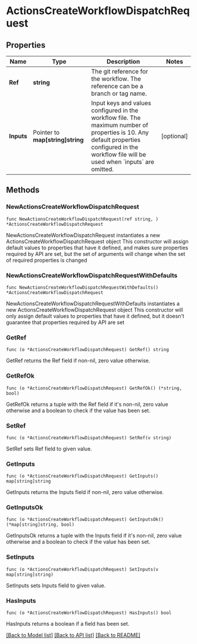 # ActionsCreateWorkflowDispatchRequest

## Properties

Name | Type | Description | Notes
------------ | ------------- | ------------- | -------------
**Ref** | **string** | The git reference for the workflow. The reference can be a branch or tag name. | 
**Inputs** | Pointer to **map[string]string** | Input keys and values configured in the workflow file. The maximum number of properties is 10. Any default properties configured in the workflow file will be used when &#x60;inputs&#x60; are omitted. | [optional] 

## Methods

### NewActionsCreateWorkflowDispatchRequest

`func NewActionsCreateWorkflowDispatchRequest(ref string, ) *ActionsCreateWorkflowDispatchRequest`

NewActionsCreateWorkflowDispatchRequest instantiates a new ActionsCreateWorkflowDispatchRequest object
This constructor will assign default values to properties that have it defined,
and makes sure properties required by API are set, but the set of arguments
will change when the set of required properties is changed

### NewActionsCreateWorkflowDispatchRequestWithDefaults

`func NewActionsCreateWorkflowDispatchRequestWithDefaults() *ActionsCreateWorkflowDispatchRequest`

NewActionsCreateWorkflowDispatchRequestWithDefaults instantiates a new ActionsCreateWorkflowDispatchRequest object
This constructor will only assign default values to properties that have it defined,
but it doesn't guarantee that properties required by API are set

### GetRef

`func (o *ActionsCreateWorkflowDispatchRequest) GetRef() string`

GetRef returns the Ref field if non-nil, zero value otherwise.

### GetRefOk

`func (o *ActionsCreateWorkflowDispatchRequest) GetRefOk() (*string, bool)`

GetRefOk returns a tuple with the Ref field if it's non-nil, zero value otherwise
and a boolean to check if the value has been set.

### SetRef

`func (o *ActionsCreateWorkflowDispatchRequest) SetRef(v string)`

SetRef sets Ref field to given value.


### GetInputs

`func (o *ActionsCreateWorkflowDispatchRequest) GetInputs() map[string]string`

GetInputs returns the Inputs field if non-nil, zero value otherwise.

### GetInputsOk

`func (o *ActionsCreateWorkflowDispatchRequest) GetInputsOk() (*map[string]string, bool)`

GetInputsOk returns a tuple with the Inputs field if it's non-nil, zero value otherwise
and a boolean to check if the value has been set.

### SetInputs

`func (o *ActionsCreateWorkflowDispatchRequest) SetInputs(v map[string]string)`

SetInputs sets Inputs field to given value.

### HasInputs

`func (o *ActionsCreateWorkflowDispatchRequest) HasInputs() bool`

HasInputs returns a boolean if a field has been set.


[[Back to Model list]](../README.md#documentation-for-models) [[Back to API list]](../README.md#documentation-for-api-endpoints) [[Back to README]](../README.md)


